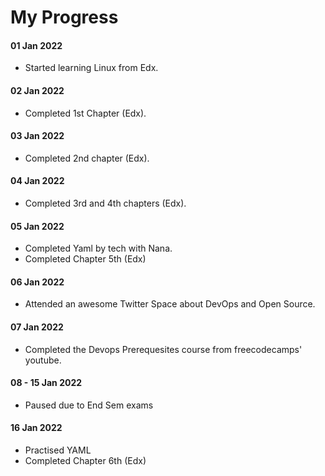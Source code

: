 # My Progress

#### 01 Jan 2022
- Started learning Linux from Edx.

#### 02 Jan 2022
- Completed 1st Chapter (Edx).

#### 03 Jan 2022 
- Completed 2nd chapter (Edx).

#### 04 Jan 2022
- Completed 3rd and 4th chapters (Edx).

#### 05 Jan 2022
- Completed Yaml by tech with Nana.
- Completed Chapter 5th (Edx)

#### 06 Jan 2022
- Attended an awesome Twitter Space about DevOps and Open Source.

#### 07 Jan 2022
- Completed the Devops Prerequesites course from freecodecamps' youtube.

#### 08 - 15 Jan 2022
- Paused due to End Sem exams

#### 16 Jan 2022
- Practised YAML
- Completed Chapter 6th (Edx) 
